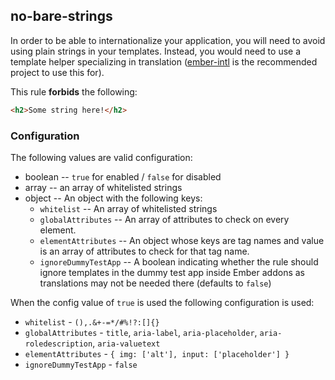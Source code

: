 ## no-bare-strings

In order to be able to internationalize your application, you will need to avoid using plain strings in your templates. Instead, you would need to use a template helper specializing in translation ([ember-intl](https://github.com/ember-intl/ember-intl) is the recommended project to use this for).

This rule **forbids** the following:

``` html
<h2>Some string here!</h2>
```

### Configuration

 The following values are valid configuration:

   * boolean -- `true` for enabled / `false` for disabled
   * array -- an array of whitelisted strings
   * object -- An object with the following keys:
     * `whitelist` -- An array of whitelisted strings
     * `globalAttributes` -- An array of attributes to check on every element.
     * `elementAttributes` -- An object whose keys are tag names and value is an array of attributes to check for that tag name.
     * `ignoreDummyTestApp` -- A boolean indicating whether the rule should ignore templates in the dummy test app inside Ember addons as translations may not be needed there (defaults to `false`)

When the config value of `true` is used the following configuration is used:
 * `whitelist` - `(),.&+-=*/#%!?:[]{}`
 * `globalAttributes` - `title`, `aria-label`, `aria-placeholder`, `aria-roledescription`, `aria-valuetext`
 * `elementAttributes` - `{ img: ['alt'], input: ['placeholder'] }`
 * `ignoreDummyTestApp` - `false`
